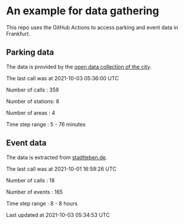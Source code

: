 # An example for data gathering

This repo uses the GitHub Actions to access parking and event data in Frankfurt.

## Parking data
The data is provided by the [open data collection of the city](https://www.offenedaten.frankfurt.de/).

The last call was at 2021-10-03 05:36:00 UTC

Number of calls   : 359

Number of stations:   8

Number of areas   :   4

Time step range   :   5 -  76 minutes


## Event data
The data is extracted from [stadtleben.de](https://stadtleben.de/frankfurt/).

The last call was at 2021-10-01 16:59:26 UTC

Number of calls   :  18

Number of events  : 165

Time step range   :   8 -   8 hours


Last updated at 2021-10-03 05:34:53 UTC
